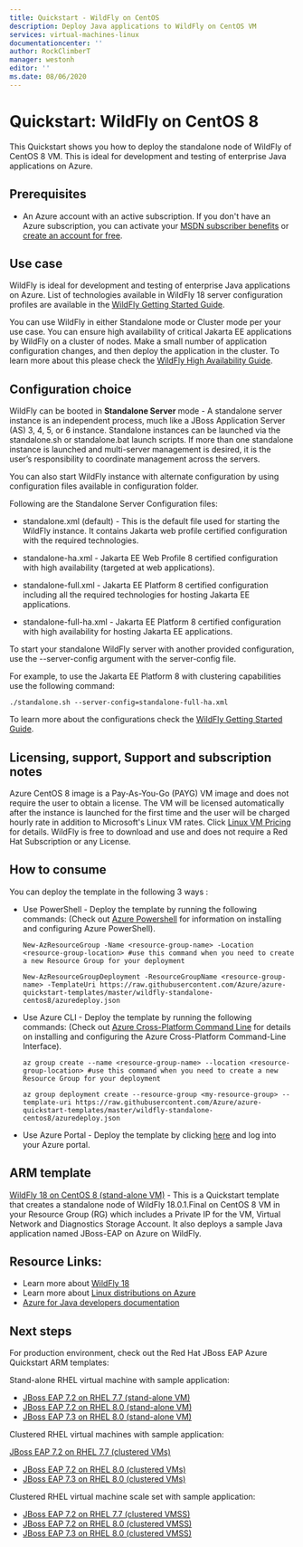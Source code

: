 ```yaml
---
title: Quickstart - WildFly on CentOS
description: Deploy Java applications to WildFly on CentOS VM
services: virtual-machines-linux
documentationcenter: ''
author: RockClimberT
manager: westonh
editor: ''
ms.date: 08/06/2020
---
```


# Quickstart: WildFly on CentOS 8

This Quickstart shows you how to deploy the standalone node of WildFly of CentOS 8 VM. This is ideal for development and testing of enterprise Java applications on Azure.

## Prerequisites

* An Azure account with an active subscription. If you don't have an Azure subscription, you can activate your [MSDN subscriber benefits](https://azure.microsoft.com/pricing/member-offers/msdn-benefits-details) or [create an account for free](https://azure.microsoft.com/pricing/free-trial).

## Use case

WildFly is ideal for development and testing of enterprise Java applications on Azure. List of technologies available in WildFly 18 server configuration profiles are available in the [WildFly Getting Started Guide](https://docs.wildfly.org/18/Getting_Started_Guide.html#getting-started-with-wildfly).

You can use WildFly in either Standalone mode or Cluster mode per your use case. You can ensure high availability of critical Jakarta EE applications by WildFly on a cluster of nodes. Make a small number of application configuration changes, and then deploy the application in the cluster. To learn more about this please check the [WildFly High Availability Guide](https://docs.wildfly.org/18/High_Availability_Guide.html).

## Configuration choice

WildFly can be booted in **Standalone Server** mode - A standalone server instance is an independent process, much like a JBoss Application Server (AS) 3, 4, 5, or 6 instance. Standalone instances can be launched via the standalone.sh or standalone.bat launch scripts. If more than one standalone instance is launched and multi-server management is desired, it is the user’s responsibility to coordinate management across the servers.

You can also start WildFly instance with alternate configuration by using configuration files available in configuration folder.

Following are the Standalone Server Configuration files:

- standalone.xml (default) - This is the default file used for starting the WildFly instance. It contains Jakarta web profile certified configuration with the required technologies.
   
- standalone-ha.xml - Jakarta EE Web Profile 8 certified configuration with high availability (targeted at web applications).
   
- standalone-full.xml - Jakarta EE Platform 8 certified configuration including all the required technologies for hosting Jakarta EE applications.

- standalone-full-ha.xml - Jakarta EE Platform 8 certified configuration with high availability for hosting Jakarta EE applications.

To start your standalone WildFly server with another provided configuration, use the --server-config argument with the server-config file.

For example, to use the Jakarta EE Platform 8 with clustering capabilities use the following command:

`./standalone.sh --server-config=standalone-full-ha.xml`

To learn more about the configurations check the [WildFly Getting Started Guide](https://docs.wildfly.org/18/Getting_Started_Guide.html#wildfly-10-configurations).

## Licensing, support, Support and subscription notes

Azure CentOS 8 image is a Pay-As-You-Go (PAYG) VM image and does not require the user to obtain a license. The VM will be licensed automatically after the instance is launched for the first time and the user will be charged hourly rate in addition to Microsoft's Linux VM rates. Click [Linux VM Pricing](https://azure.microsoft.com/pricing/details/virtual-machines/linux/#linux) for details. WildFly is free to download and use and does not require a Red Hat Subscription or any License.

## How to consume

You can deploy the template in the following 3 ways :

- Use PowerShell - Deploy the template by running the following commands: (Check out [Azure Powershell](https://docs.microsoft.com/en-us/powershell/azure/?view=azps-2.8.0) for information on installing and configuring Azure PowerShell).

    `New-AzResourceGroup -Name <resource-group-name> -Location <resource-group-location> #use this command when you need to create a new Resource Group for your deployment`

    `New-AzResourceGroupDeployment -ResourceGroupName <resource-group-name> -TemplateUri https://raw.githubusercontent.com/Azure/azure-quickstart-templates/master/wildfly-standalone-centos8/azuredeploy.json`
    
- Use Azure CLI - Deploy the template by running the following commands: (Check out [Azure Cross-Platform Command Line](https://docs.microsoft.com/en-us/cli/azure/install-azure-cli?view=azure-cli-latest) for details on installing and configuring the Azure Cross-Platform Command-Line Interface).

    `az group create --name <resource-group-name> --location <resource-group-location> #use this command when you need to create a new Resource Group for your deployment`

    `az group deployment create --resource-group <my-resource-group> --template-uri https://raw.githubusercontent.com/Azure/azure-quickstart-templates/master/wildfly-standalone-centos8/azuredeploy.json`

- Use Azure Portal - Deploy the template by clicking <a href="https://portal.azure.com/#create/Microsoft.Template/uri/https%3A%2F%2Fraw.githubusercontent.com%2FAzure%2Fazure-quickstart-templates%2Fmaster%2Fwildfly-standalone-centos8%2Fazuredeploy.json" target="_blank">here</a> and log into your Azure portal.

## ARM template

<a href="https://github.com/Azure/azure-quickstart-templates/tree/master/wildfly-standalone-centos8" target="_blank"> WildFly 18 on CentOS 8 (stand-alone VM)</a> - This is a Quickstart template that creates a standalone node of WildFly 18.0.1.Final on CentOS 8 VM in your Resource Group (RG) which includes a Private IP for the VM, Virtual Network and Diagnostics Storage Account. It also deploys a sample Java application named JBoss-EAP on Azure on WildFly.

## Resource Links:

* Learn more about [WildFly 18](https://wildfly.org/18)
* Learn more about [Linux distributions on Azure](https://docs.microsoft.com/azure/virtual-machines/linux/endorsed-distros)
* [Azure for Java developers documentation](https://github.com/JasonFreeberg/jboss-on-app-service)

## Next steps

For production environment, check out the Red Hat JBoss EAP Azure Quickstart ARM templates:

Stand-alone RHEL virtual machine with sample application:

*  <a href="https://github.com/Azure/azure-quickstart-templates/tree/master/jboss-eap72-standalone-rhel7" target="_blank"> JBoss EAP 7.2 on RHEL 7.7 (stand-alone VM)</a>
*  <a href="https://github.com/Azure/azure-quickstart-templates/tree/master/jboss-eap72-standalone-rhel8" target="_blank"> JBoss EAP 7.2 on RHEL 8.0 (stand-alone VM)</a>
*  <a href="https://github.com/Azure/azure-quickstart-templates/tree/master/jboss-eap73-standalone-rhel8" target="_blank"> JBoss EAP 7.3 on RHEL 8.0 (stand-alone VM)</a>

Clustered RHEL virtual machines with sample application:

<a href="https://github.com/Azure/azure-quickstart-templates/tree/master/jboss-eap-clustered-multivm-rhel7" target="_blank">JBoss EAP 7.2 on RHEL 7.7 (clustered VMs)</a>
* <a href="https://github.com/Azure/azure-quickstart-templates/tree/master/jboss-eap-clustered-multivm-rhel8" target="_blank">JBoss EAP 7.2 on RHEL 8.0 (clustered VMs)</a>
* <a href="https://github.com/Azure/azure-quickstart-templates/tree/master/jboss-eap73-clustered-multivm-rhel8" target="_blank">JBoss EAP 7.3 on RHEL 8.0 (clustered VMs)</a>

Clustered RHEL virtual machine scale set with sample application:

* <a href="https://github.com/Azure/azure-quickstart-templates/tree/master/jboss-eap-clustered-vmss-rhel7" target="_blank">JBoss EAP 7.2 on RHEL 7.7 (clustered VMSS)</a>
* <a href="https://github.com/Azure/azure-quickstart-templates/tree/master/jboss-eap-clustered-vmss-rhel8"  target="_blank">JBoss EAP 7.2 on RHEL 8.0 (clustered VMSS)</a>
* <a href="https://github.com/Azure/azure-quickstart-templates/tree/master/jboss-eap73-clustered-vmss-rhel8" target="_blank">JBoss EAP 7.3 on RHEL 8.0 (clustered VMSS)</a>
